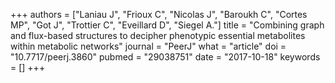 +++
authors = ["Laniau J", "Frioux C", "Nicolas J", "Baroukh C", "Cortes MP", "Got J", "Trottier C", "Eveillard D", "Siegel A."]
title = "Combining graph and flux-based structures to decipher phenotypic essential metabolites within metabolic networks"
journal = "PeerJ"
what = "article"
doi = "10.7717/peerj.3860"
pubmed = "29038751"
date = "2017-10-18"
keywords = []
+++

